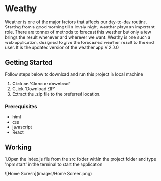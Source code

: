 # Weathy
Weather is one of the major factors that affects our day-to-day routine. Starting from a good morning till a lovely night, weather plays an important role. There are tonnes of methods to forecast this weather but only a few brings the result whenever and wherever we want. Weathy is one such a web application, designed to give the forecasted weather result to the end user. It is the updated version of the weather app V 2.0.0

## Getting Started

Follow steps below to download and run this project in local machine
1. Click on 'Clone or download'
2. CLick 'Download ZIP'
3. Extract the .zip file to the preferred location.

### Prerequisites

* html
* css
* javascript
* React

## Working

1.Open the index.js file from the src folder within the project folder and type 'npm start' in the terminal to start the application

![Home Screen](images/Home Screen.png)
